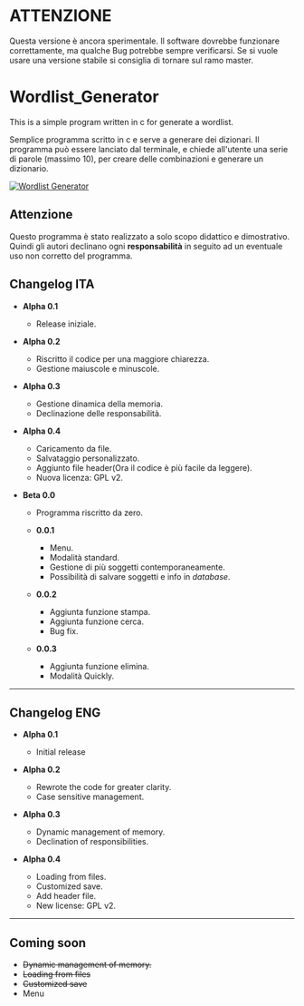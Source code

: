 # ATTENZIONE

Questa versione è ancora sperimentale. Il software dovrebbe funzionare correttamente, ma qualche Bug potrebbe sempre verificarsi. Se si vuole usare una versione stabile si consiglia di tornare sul ramo master.

# Wordlist_Generator

This is a simple program written in c for generate a wordlist.

Semplice programma scritto in c e serve a generare dei dizionari. Il programma può essere lanciato dal terminale, e chiede all'utente una serie di parole (massimo 10), per creare delle combinazioni e generare un dizionario.

[![Wordlist Generator](https://img.youtube.com/vi/EpfI4-yuplQ/0.jpg)](https://www.youtube.com/watch?v=EpfI4-yuplQ)

## Attenzione

Questo programma è stato realizzato a solo scopo didattico e dimostrativo. Quindi gli autori declinano ogni **responsabilità** in seguito ad un eventuale uso non corretto del programma.

## Changelog ITA

- **Alpha 0.1**

  - Release iniziale.

- **Alpha 0.2**

  - Riscritto il codice per una maggiore chiarezza.
  - Gestione maiuscole e minuscole.

- **Alpha 0.3**

  - Gestione dinamica della memoria.
  - Declinazione delle responsabilità.

- **Alpha 0.4**

  - Caricamento da file.
  - Salvataggio personalizzato.
  - Aggiunto file header(Ora il codice è più facile da leggere).
  - Nuova licenza: GPL v2.

- **Beta 0.0**

  - Programma riscritto da zero.
  - **0.0.1**

    - Menu.
    - Modalità standard.
    - Gestione di più soggetti contemporaneamente.
    - Possibilità di salvare soggetti e info in _database_.

  - **0.0.2**

    - Aggiunta funzione stampa.
    - Aggiunta funzione cerca.
    - Bug fix.

  - **0.0.3**

    - Aggiunta funzione elimina.
    - Modalità Quickly.

--------------------------------------------------------------------------------

## Changelog ENG

- **Alpha 0.1**

  - Initial release

- **Alpha 0.2**

  - Rewrote the code for greater clarity.
  - Case sensitive management.

- **Alpha 0.3**

  - Dynamic management of memory.
  - Declination of responsibilities.

- **Alpha 0.4**

  - Loading from files.
  - Customized save.
  - Add header file.
  - New license: GPL v2.

--------------------------------------------------------------------------------

## Coming soon

- ~~Dynamic management of memory.~~
- ~~Loading from files~~
- ~~Customized save~~
- Menu
